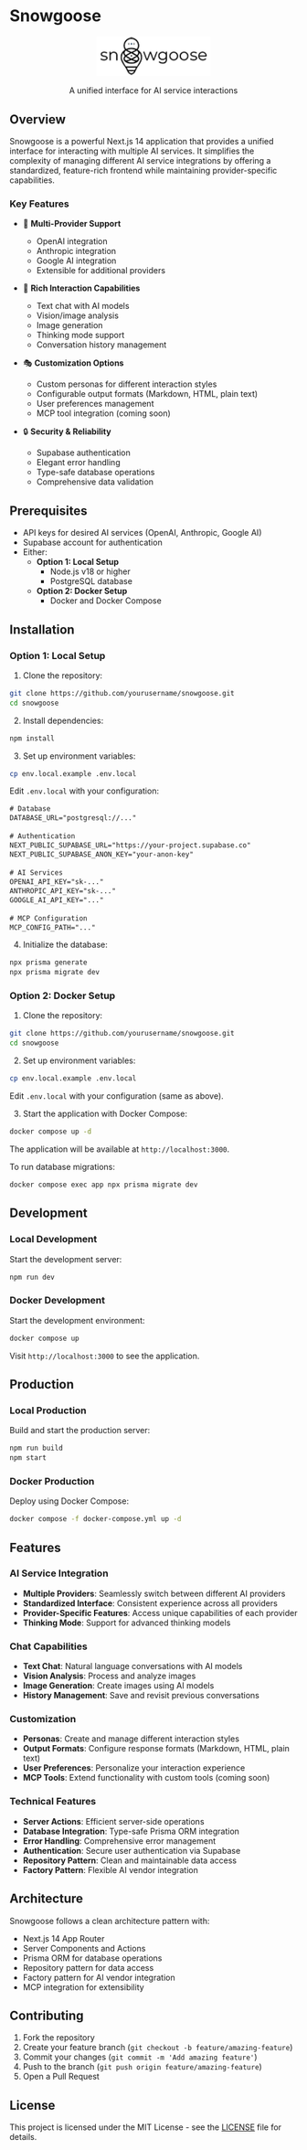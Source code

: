 # Snowgoose

<div align="center">
  <img src="public/snowgoose-logo.png" alt="Snowgoose Logo" width="200"/>
  <p>A unified interface for AI service interactions</p>
</div>

## Overview

Snowgoose is a powerful Next.js 14 application that provides a unified interface for interacting with multiple AI services. It simplifies the complexity of managing different AI service integrations by offering a standardized, feature-rich frontend while maintaining provider-specific capabilities.

### Key Features

- 🤖 **Multi-Provider Support**

  - OpenAI integration
  - Anthropic integration
  - Google AI integration
  - Extensible for additional providers

- 💬 **Rich Interaction Capabilities**

  - Text chat with AI models
  - Vision/image analysis
  - Image generation
  - Thinking mode support
  - Conversation history management

- 🎭 **Customization Options**

  - Custom personas for different interaction styles
  - Configurable output formats (Markdown, HTML, plain text)
  - User preferences management
  - MCP tool integration (coming soon)

- 🔒 **Security & Reliability**
  - Supabase authentication
  - Elegant error handling
  - Type-safe database operations
  - Comprehensive data validation

## Prerequisites

- API keys for desired AI services (OpenAI, Anthropic, Google AI)
- Supabase account for authentication
- Either:
  - **Option 1: Local Setup**
    - Node.js v18 or higher
    - PostgreSQL database
  - **Option 2: Docker Setup**
    - Docker and Docker Compose

## Installation

### Option 1: Local Setup

1. Clone the repository:

```bash
git clone https://github.com/yourusername/snowgoose.git
cd snowgoose
```

2. Install dependencies:

```bash
npm install
```

3. Set up environment variables:

```bash
cp env.local.example .env.local
```

Edit `.env.local` with your configuration:

```env
# Database
DATABASE_URL="postgresql://..."

# Authentication
NEXT_PUBLIC_SUPABASE_URL="https://your-project.supabase.co"
NEXT_PUBLIC_SUPABASE_ANON_KEY="your-anon-key"

# AI Services
OPENAI_API_KEY="sk-..."
ANTHROPIC_API_KEY="sk-..."
GOOGLE_AI_API_KEY="..."

# MCP Configuration
MCP_CONFIG_PATH="..."
```

4. Initialize the database:

```bash
npx prisma generate
npx prisma migrate dev
```

### Option 2: Docker Setup

1. Clone the repository:

```bash
git clone https://github.com/yourusername/snowgoose.git
cd snowgoose
```

2. Set up environment variables:

```bash
cp env.local.example .env.local
```

Edit `.env.local` with your configuration (same as above).

3. Start the application with Docker Compose:

```bash
docker compose up -d
```

The application will be available at `http://localhost:3000`.

To run database migrations:

```bash
docker compose exec app npx prisma migrate dev
```

## Development

### Local Development

Start the development server:

```bash
npm run dev
```

### Docker Development

Start the development environment:

```bash
docker compose up
```

Visit `http://localhost:3000` to see the application.

## Production

### Local Production

Build and start the production server:

```bash
npm run build
npm start
```

### Docker Production

Deploy using Docker Compose:

```bash
docker compose -f docker-compose.yml up -d
```

## Features

### AI Service Integration

- **Multiple Providers**: Seamlessly switch between different AI providers
- **Standardized Interface**: Consistent experience across all providers
- **Provider-Specific Features**: Access unique capabilities of each provider
- **Thinking Mode**: Support for advanced thinking models

### Chat Capabilities

- **Text Chat**: Natural language conversations with AI models
- **Vision Analysis**: Process and analyze images
- **Image Generation**: Create images using AI models
- **History Management**: Save and revisit previous conversations

### Customization

- **Personas**: Create and manage different interaction styles
- **Output Formats**: Configure response formats (Markdown, HTML, plain text)
- **User Preferences**: Personalize your interaction experience
- **MCP Tools**: Extend functionality with custom tools (coming soon)

### Technical Features

- **Server Actions**: Efficient server-side operations
- **Database Integration**: Type-safe Prisma ORM integration
- **Error Handling**: Comprehensive error management
- **Authentication**: Secure user authentication via Supabase
- **Repository Pattern**: Clean and maintainable data access
- **Factory Pattern**: Flexible AI vendor integration

## Architecture

Snowgoose follows a clean architecture pattern with:

- Next.js 14 App Router
- Server Components and Actions
- Prisma ORM for database operations
- Repository pattern for data access
- Factory pattern for AI vendor integration
- MCP integration for extensibility

## Contributing

1. Fork the repository
2. Create your feature branch (`git checkout -b feature/amazing-feature`)
3. Commit your changes (`git commit -m 'Add amazing feature'`)
4. Push to the branch (`git push origin feature/amazing-feature`)
5. Open a Pull Request

## License

This project is licensed under the MIT License - see the [LICENSE](LICENSE) file for details.
